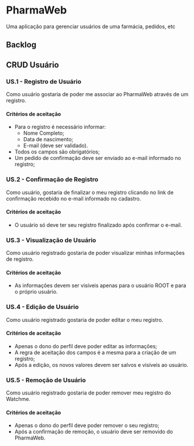 # PharmaWeb
Uma aplicação para gerenciar usuários de uma farmácia, pedidos, etc

## Backlog

## CRUD Usuário
### US.1 - Registro de Usuário
Como usuário gostaria de poder me associar ao PharmaWeb através de um registro.

#### Critérios de aceitação
- Para o registro é necessário informar:
    - Nome Completo;
    - Data de nascimento;
    - E-mail (deve ser validado).
- Todos os campos são obrigatórios;
- Um pedido de confirmação deve ser enviado ao e-mail informado no registro;

### US.2 - Confirmação de Registro
Como usuário, gostaria de finalizar o meu registro clicando no link de confirmação recebido no e-mail informado no cadastro.

#### Critérios de aceitação
- O usuário só deve ter seu registro finalizado após confirmar o e-mail.

### US.3 - Visualização de Usuário
Como usuário registrado gostaria de poder visualizar minhas informações de registro.

#### Critérios de aceitação
- As informações devem ser visíveis apenas para o usuário ROOT e para o próprio usuário.

### US.4 - Edição de Usuário
Como usuário registrado gostaria de poder editar o meu registro.

#### Critérios de aceitação
- Apenas o dono do perfil deve poder editar as informações;
- A regra de aceitação dos campos é a mesma para a criação de um registro;
- Após a edição, os novos valores devem ser salvos e visíveis ao usuário.

### US.5 - Remoção de Usuário
Como usuário registrado gostaria de poder remover meu registro do Watchme.

#### Critérios de aceitação
- Apenas o dono do perfil deve poder remover o seu registro;
- Após a confirmação de remoção, o usuário deve ser removido do PharmaWeb.
